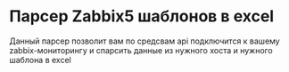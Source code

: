 # Парсер Zabbix5 шаблонов в excel

Данный парсер позволит вам по средсвам api подключится к вашему zabbix-мониторингу и спарсить данные из нужного хоста и нужного шаблона в excel
